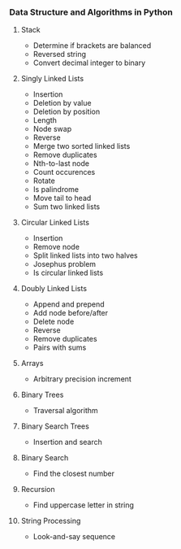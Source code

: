 ### Data Structure and Algorithms in Python

1. Stack
    - Determine if brackets are balanced
    - Reversed string
    - Convert decimal integer to binary 

2. Singly Linked Lists
    - Insertion
    - Deletion by value
    - Deletion by position
    - Length
    - Node swap
    - Reverse
    - Merge two sorted linked lists
    - Remove duplicates
    - Nth-to-last node
    - Count occurences
    - Rotate
    - Is palindrome
    - Move tail to head
    - Sum two linked lists

3. Circular Linked Lists
    - Insertion
    - Remove node
    - Split linked lists into two halves
    - Josephus problem
    - Is circular linked lists

4. Doubly Linked Lists
    - Append and prepend
    - Add node before/after
    - Delete node
    - Reverse
    - Remove duplicates
    - Pairs with sums

5. Arrays
    - Arbitrary precision increment

6. Binary Trees
    - Traversal algorithm

7. Binary Search Trees
    - Insertion and search

8. Binary Search
    - Find the closest number

9. Recursion
    - Find uppercase letter in string

10. String Processing
    - Look-and-say sequence

